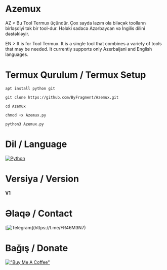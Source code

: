 # Azemux
AZ > Bu Tool Termux üçündür. Çox sayda lazım ola biləcək toolların birləşdiyi tək bir tool-dur. Hələki sadəcə Azərbaycan və İngilis dilini dəstəkləyir.

EN > It is for Tool Termux. It is a single tool that combines a variety of tools that may be needed. It currently supports only Azerbaijani and English languages.

# Termux Qurulum / Termux Setup
`apt install python git`

`git clone https://github.com/ByFragment/Azemux.git`

`cd Azemux`

`chmod +x Azemux.py`

`python3 Azemux.py`

# Dil / Language

[![Python](https://img.shields.io/badge/Python%203-blue.svg)](https://www.python.org)

# Versiya / Version

**V1**

# Əlaqə / Contact

[![Telegram](https://img.shields.io/badge/Telegram%20-%2312100E.svg?&style=for-the-badge&logo=telegram&logoColor=008000")](https://t.me/FR46M3N7)

# Bağış / Donate 

[!["Buy Me A Coffee"](https://github.com/byfragment/Azemux/images/bmc_button.png)](https://www.buymeacoffee.com/fr46m3n7)